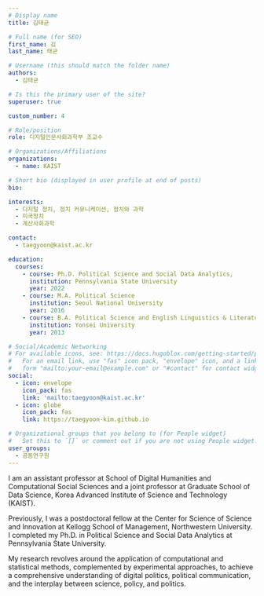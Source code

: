 ```yaml
---
# Display name
title: 김태균

# Full name (for SEO)
first_name: 김
last_name: 태균

# Username (this should match the folder name)
authors:
  - 김태균

# Is this the primary user of the site?
superuser: true

custom_number: 4

# Role/position
role: 디지털인문사회과학부 조교수

# Organizations/Affiliations
organizations:
  - name: KAIST

# Short bio (displayed in user profile at end of posts)
bio: 

interests:
  - 디지털 정치, 정치 커뮤니케이션, 정치와 과학
  - 미국정치
  - 계산사회과학

contact:
  - taegyoon@kaist.ac.kr

education:
  courses:
    - course: Ph.D. Political Science and Social Data Analytics,
      institution: Pennsylvania State University
      year: 2022
    - course: M.A. Political Science
      institution: Seoul National University
      year: 2016
    - course: B.A. Political Science and English Linguistics & Literature
      institution: Yonsei University
      year: 2013

# Social/Academic Networking
# For available icons, see: https://docs.hugoblox.com/getting-started/page-builder/#icons
#   For an email link, use "fas" icon pack, "envelope" icon, and a link in the
#   form "mailto:your-email@example.com" or "#contact" for contact widget.
social:
  - icon: envelope
    icon_pack: fas
    link: 'mailto:taegyoon@kaist.ac.kr'
  - icon: globe
    icon_pack: fas
    link: https://taegyoon-kim.github.io

# Organizational groups that you belong to (for People widget)
#   Set this to `[]` or comment out if you are not using People widget.
user_groups:
  - 공동연구원
---
```

I am an assistant professor at School of Digital Humanities and Computational Social Sciences and a joint professor at Graduate School of Data Science, Korea Advanced Institute of Science and Technology (KAIST).

Previously, I was a postdoctoral fellow at the Center for Science of Science and Innovation at Kellogg School of Management, Northwestern University. I completed my Ph.D. in Political Science and Social Data Analytics at Pennsylvania State University.

My research revolves around the application of computational and statistical methods, complemented by experimental approaches, to achieve a comprehensive understanding of digital politics, political communication, and the interplay between science, policy, and politics.

